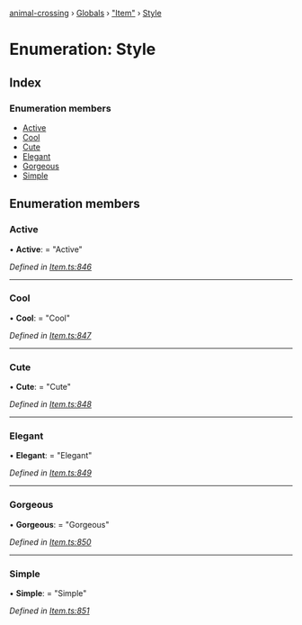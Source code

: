 [animal-crossing](../README.md) › [Globals](../globals.md) › ["Item"](../modules/_item_.md) › [Style](_item_.style.md)

# Enumeration: Style

## Index

### Enumeration members

* [Active](_item_.style.md#active)
* [Cool](_item_.style.md#cool)
* [Cute](_item_.style.md#cute)
* [Elegant](_item_.style.md#elegant)
* [Gorgeous](_item_.style.md#gorgeous)
* [Simple](_item_.style.md#simple)

## Enumeration members

###  Active

• **Active**: = "Active"

*Defined in [Item.ts:846](https://github.com/Norviah/animal-crossing/blob/37a256e/module/types/Item.ts#L846)*

___

###  Cool

• **Cool**: = "Cool"

*Defined in [Item.ts:847](https://github.com/Norviah/animal-crossing/blob/37a256e/module/types/Item.ts#L847)*

___

###  Cute

• **Cute**: = "Cute"

*Defined in [Item.ts:848](https://github.com/Norviah/animal-crossing/blob/37a256e/module/types/Item.ts#L848)*

___

###  Elegant

• **Elegant**: = "Elegant"

*Defined in [Item.ts:849](https://github.com/Norviah/animal-crossing/blob/37a256e/module/types/Item.ts#L849)*

___

###  Gorgeous

• **Gorgeous**: = "Gorgeous"

*Defined in [Item.ts:850](https://github.com/Norviah/animal-crossing/blob/37a256e/module/types/Item.ts#L850)*

___

###  Simple

• **Simple**: = "Simple"

*Defined in [Item.ts:851](https://github.com/Norviah/animal-crossing/blob/37a256e/module/types/Item.ts#L851)*
